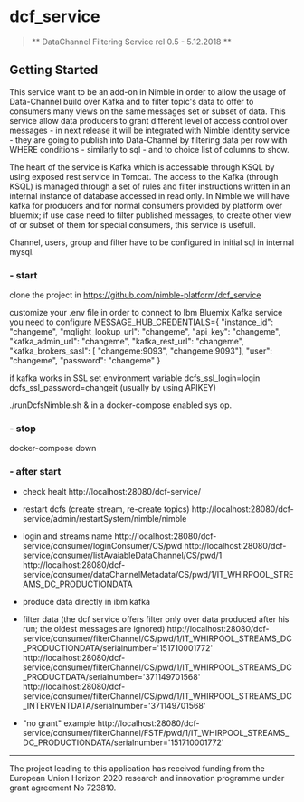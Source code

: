 # dcf_service

> ** DataChannel Filtering Service rel 0.5 - 5.12.2018 **



<a name="getting-started"></a>
## Getting Started
This service want to be an add-on in Nimble in order to allow the usage of Data-Channel build over Kafka and to filter topic's data to offer to consumers many views on the same messages set or subset of data.
This service allow data producers to grant different level of access control over messages - in next release it will be integrated with Nimble Identity service - they are going to publish into Data-Channel by filtering data per row with WHERE conditions - similarly to sql - and to choice list of  columns to show.

The heart of the service is Kafka which is accessable through KSQL by using exposed rest service  in Tomcat. The access to the Kafka (through KSQL) is managed through a set of rules and filter instructions written in an internal instance of database accessed in read only. In Nimble we will have kafka for producers and for normal consumers provided by platform over bluemix; if use case need to filter published messages, to create other view of or subset of them for special consumers, this service is usefull.

Channel, users, group and filter have to be configured in initial sql in internal mysql.

### - start
clone the project in https://github.com/nimble-platform/dcf_service

customize your .env file
in order to connect to Ibm Bluemix Kafka service you need to configure
MESSAGE_HUB_CREDENTIALS={   "instance_id": "changeme",   "mqlight_lookup_url": "changeme",   "api_key": "changeme",   "kafka_admin_url": "changeme",   "kafka_rest_url": "changeme",   "kafka_brokers_sasl": [     "changeme:9093",     "changeme:9093"],   "user": "changeme",   "password": "changeme" }

if kafka works in SSL set environment variable
dcfs_ssl_login=login
dcfs_ssl_password=changeit (usually by using APIKEY)

./runDcfsNimble.sh &
   in a docker-compose enabled sys op.

### - stop
docker-compose down

### - after start

- check healt
http://localhost:28080/dcf-service/

- restart dcfs (create stream, re-create topics)
http://localhost:28080/dcf-service/admin/restartSystem/nimble/nimble

- login and streams name
http://localhost:28080/dcf-service/consumer/loginConsumer/CS/pwd
http://localhost:28080/dcf-service/consumer/listAvaiableDataChannel/CS/pwd/1
http://localhost:28080/dcf-service/consumer/dataChannelMetadata/CS/pwd/1/IT_WHIRPOOL_STREAMS_DC_PRODUCTIONDATA

- produce data
directly in ibm kafka 

- filter data (the dcf service offers filter only over data produced after his run; the oldest messages are ignored)
http://localhost:28080/dcf-service/consumer/filterChannel/CS/pwd/1/IT_WHIRPOOL_STREAMS_DC_PRODUCTIONDATA/serialnumber='151710001772'
http://localhost:28080/dcf-service/consumer/filterChannel/CS/pwd/1/IT_WHIRPOOL_STREAMS_DC_PRODUCTDATA/serialnumber='371149701568'
http://localhost:28080/dcf-service/consumer/filterChannel/CS/pwd/1/IT_WHIRPOOL_STREAMS_DC_INTERVENTDATA/serialnumber='371149701568'

- "no grant" example
http://localhost:28080/dcf-service/consumer/filterChannel/FSTF/pwd/1/IT_WHIRPOOL_STREAMS_DC_PRODUCTIONDATA/serialnumber='151710001772'




 ---
The project leading to this application has received funding from the European Union Horizon 2020 research and innovation programme under grant agreement No 723810.